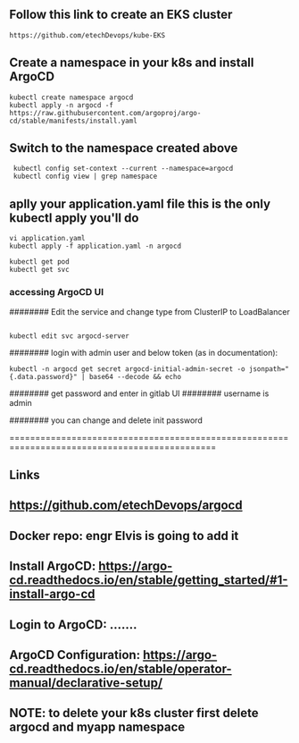 ## Follow this link to create an EKS cluster
```
https://github.com/etechDevops/kube-EKS
```
## Create a namespace in your k8s and install ArgoCD  
```
kubectl create namespace argocd
kubectl apply -n argocd -f https://raw.githubusercontent.com/argoproj/argo-cd/stable/manifests/install.yaml
```
## Switch to the namespace created above
```
 kubectl config set-context --current --namespace=argocd
 kubectl config view | grep namespace
 ```
## aplly your application.yaml file this is the only kubectl apply you'll do
```
vi application.yaml
kubectl apply -f application.yaml -n argocd
```
```
kubectl get pod 
kubectl get svc
```
### accessing ArgoCD UI

######## Edit the service and change type from ClusterIP to LoadBalancer
   

```
 
kubectl edit svc argocd-server
```

######## login with admin user and below token (as in documentation):
```
kubectl -n argocd get secret argocd-initial-admin-secret -o jsonpath="{.data.password}" | base64 --decode && echo
```
######## get password and enter in gitlab UI
######## username is admin

######## you can change and delete init password

==============================================================================================

## Links


## https://github.com/etechDevops/argocd


## Docker repo: engr Elvis is going to add it


## Install ArgoCD: https://argo-cd.readthedocs.io/en/stable/getting_started/#1-install-argo-cd


## Login to ArgoCD: .......


## ArgoCD Configuration: https://argo-cd.readthedocs.io/en/stable/operator-manual/declarative-setup/
## NOTE: to delete your k8s cluster first delete argocd and myapp namespace


